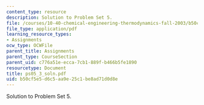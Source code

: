 ```yaml
---
content_type: resource
description: Solution to Problem Set 5.
file: /courses/10-40-chemical-engineering-thermodynamics-fall-2003/b50cf5e5d6c5aa9e25c1be8ad71d0d8e_ps05_3_soln.pdf
file_type: application/pdf
learning_resource_types:
- Assignments
ocw_type: OCWFile
parent_title: Assignments
parent_type: CourseSection
parent_uid: c776a51e-ecca-7cb1-889f-b466b5fe1890
resourcetype: Document
title: ps05_3_soln.pdf
uid: b50cf5e5-d6c5-aa9e-25c1-be8ad71d0d8e
---
```

Solution to Problem Set 5.

